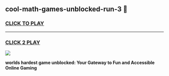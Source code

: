 
## cool-math-games-unblocked-run-3 👋
<h3>
<a href="https://premium.freeplayer.one?title=cool-math-games-unblocked-run-3&ref=14F">CLICK TO PLAY</a></h3>
<hr>

<h3>
<a href="https://premium.freeplayer.one?title=cool-math-games-unblocked-run-3&ref=14F">CLICK 2 PLAY</a>
  
</h3>

<a href="https://premium.freeplayer.one?title=cool-math-games-unblocked-run-3&ref=12F/"><img src="https://clearcache.store/games.png"></a>


**worlds hardest game unblocked: Your Gateway to Fun and Accessible Online Gaming**
